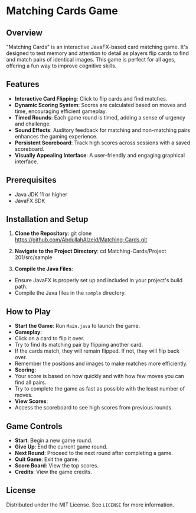 # Matching Cards Game

## Overview
"Matching Cards" is an interactive JavaFX-based card matching game. It's designed to test memory and attention to detail as players flip cards to find and match pairs of identical images. This game is perfect for all ages, offering a fun way to improve cognitive skills.

## Features
- **Interactive Card Flipping**: Click to flip cards and find matches.
- **Dynamic Scoring System**: Scores are calculated based on moves and time, encouraging efficient gameplay.
- **Timed Rounds**: Each game round is timed, adding a sense of urgency and challenge.
- **Sound Effects**: Auditory feedback for matching and non-matching pairs enhances the gaming experience.
- **Persistent Scoreboard**: Track high scores across sessions with a saved scoreboard.
- **Visually Appealing Interface**: A user-friendly and engaging graphical interface.

## Prerequisites
- Java JDK 11 or higher
- JavaFX SDK

## Installation and Setup
1. **Clone the Repository**:
git clone https://github.com/AbdullahAlzeid/Matching-Cards.git

2. **Navigate to the Project Directory**:
cd Matching-Cards/Project 201/src/sample

3. **Compile the Java Files**:
- Ensure JavaFX is properly set up and included in your project's build path.
- Compile the Java files in the `sample` directory.

## How to Play
- **Start the Game**: Run `Main.java` to launch the game.
- **Gameplay**:
- Click on a card to flip it over.
- Try to find its matching pair by flipping another card.
- If the cards match, they will remain flipped. If not, they will flip back over.
- Remember the positions and images to make matches more efficiently.
- **Scoring**:
- Your score is based on how quickly and with how few moves you can find all pairs.
- Try to complete the game as fast as possible with the least number of moves.
- **View Scores**:
- Access the scoreboard to see high scores from previous rounds.

## Game Controls
- **Start**: Begin a new game round.
- **Give Up**: End the current game round.
- **Next Round**: Proceed to the next round after completing a game.
- **Quit Game**: Exit the game.
- **Score Board**: View the top scores.
- **Credits**: View the game credits.

## License
Distributed under the MIT License. See `LICENSE` for more information.
